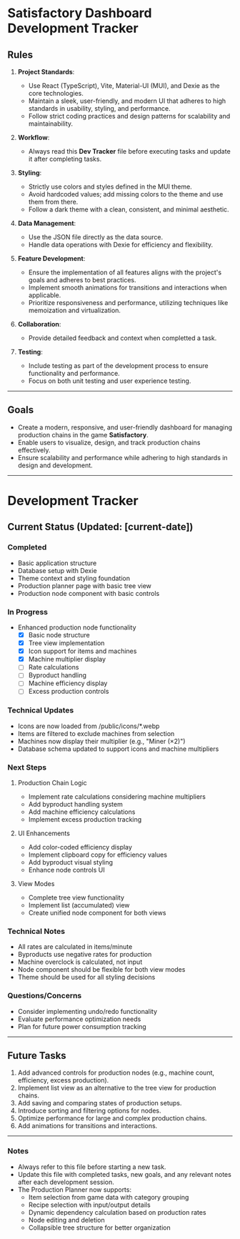 # **Satisfactory Dashboard Development Tracker**

## **Rules**

1. **Project Standards**:
   - Use React (TypeScript), Vite, Material-UI (MUI), and Dexie as the core technologies.
   - Maintain a sleek, user-friendly, and modern UI that adheres to high standards in usability, styling, and performance.
   - Follow strict coding practices and design patterns for scalability and maintainability.

2. **Workflow**:
   - Always read this **Dev Tracker** file before executing tasks and update it after completing tasks.

3. **Styling**:
   - Strictly use colors and styles defined in the MUI theme.
   - Avoid hardcoded values; add missing colors to the theme and use them from there.
   - Follow a dark theme with a clean, consistent, and minimal aesthetic.

4. **Data Management**:
   - Use the JSON file directly as the data source.
   - Handle data operations with Dexie for efficiency and flexibility.

5. **Feature Development**:
   - Ensure the implementation of all features aligns with the project's goals and adheres to best practices.
   - Implement smooth animations for transitions and interactions when applicable.
   - Prioritize responsiveness and performance, utilizing techniques like memoization and virtualization.

6. **Collaboration**:
   - Provide detailed feedback and context when completted a task.

7. **Testing**:
   - Include testing as part of the development process to ensure functionality and performance.
   - Focus on both unit testing and user experience testing.

---

## **Goals**
- Create a modern, responsive, and user-friendly dashboard for managing production chains in the game **Satisfactory**.
- Enable users to visualize, design, and track production chains effectively.
- Ensure scalability and performance while adhering to high standards in design and development.

---

# Development Tracker

## Current Status (Updated: [current-date])

### Completed
- Basic application structure
- Database setup with Dexie
- Theme context and styling foundation
- Production planner page with basic tree view
- Production node component with basic controls

### In Progress
- Enhanced production node functionality
  - [x] Basic node structure
  - [x] Tree view implementation
  - [x] Icon support for items and machines
  - [x] Machine multiplier display
  - [ ] Rate calculations
  - [ ] Byproduct handling
  - [ ] Machine efficiency display
  - [ ] Excess production controls

### Technical Updates
- Icons are now loaded from /public/icons/*.webp
- Items are filtered to exclude machines from selection
- Machines now display their multiplier (e.g., "Miner (×2)")
- Database schema updated to support icons and machine multipliers

### Next Steps
1. Production Chain Logic
   - Implement rate calculations considering machine multipliers
   - Add byproduct handling system
   - Add machine efficiency calculations
   - Implement excess production tracking

2. UI Enhancements
   - Add color-coded efficiency display
   - Implement clipboard copy for efficiency values
   - Add byproduct visual styling
   - Enhance node controls UI

3. View Modes
   - Complete tree view functionality
   - Implement list (accumulated) view
   - Create unified node component for both views

### Technical Notes
- All rates are calculated in items/minute
- Byproducts use negative rates for production
- Machine overclock is calculated, not input
- Node component should be flexible for both view modes
- Theme should be used for all styling decisions

### Questions/Concerns
- Consider implementing undo/redo functionality
- Evaluate performance optimization needs
- Plan for future power consumption tracking

---

## **Future Tasks**
1. Add advanced controls for production nodes (e.g., machine count, efficiency, excess production).
2. Implement list view as an alternative to the tree view for production chains.
3. Add saving and comparing states of production setups.
4. Introduce sorting and filtering options for nodes.
5. Optimize performance for large and complex production chains.
6. Add animations for transitions and interactions.

---

### **Notes**
- Always refer to this file before starting a new task.
- Update this file with completed tasks, new goals, and any relevant notes after each development session.
- The Production Planner now supports:
  - Item selection from game data with category grouping
  - Recipe selection with input/output details
  - Dynamic dependency calculation based on production rates
  - Node editing and deletion
  - Collapsible tree structure for better organization
